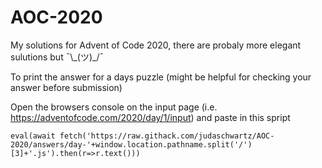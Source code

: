 # AOC-2020
My solutions for Advent of Code 2020, there are probaly more elegant sulutions but ¯\\\_(ツ)\_/¯

To print the answer for a days puzzle (might be helpful for checking your answer before submission)

Open the browsers console on the input page (i.e. https://adventofcode.com/2020/day/1/input)
and paste in this spript
```
eval(await fetch('https://raw.githack.com/judaschwartz/AOC-2020/answers/day-'+window.location.pathname.split('/')[3]+'.js').then(r=>r.text()))
```
